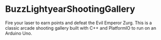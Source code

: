 # BuzzLightyearShootingGallery
Fire your laser to earn points and defeat the Evil Emperor Zurg. This is a classic arcade shooting gallery built with C++ and PlatformIO to run on an Arduino Uno.
